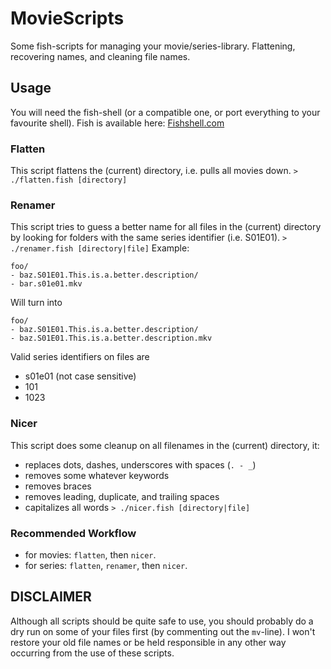 # MovieScripts
Some fish-scripts for managing your movie/series-library. Flattening, recovering names, and cleaning file names.

## Usage
You will need the fish-shell (or a compatible one, or port everything to your favourite shell). Fish is available here:
[Fishshell.com](http://fishshell.com/)

### Flatten
This script flattens the (current) directory, i.e. pulls all movies down.
`> ./flatten.fish [directory]`

### Renamer
This script tries to guess a better name for all files in the (current) directory by looking for folders with the same series identifier (i.e. S01E01).
`> ./renamer.fish [directory|file]`
Example:
```
foo/
- baz.S01E01.This.is.a.better.description/
- bar.s01e01.mkv
```
Will turn into
```
foo/
- baz.S01E01.This.is.a.better.description/
- baz.S01E01.This.is.a.better.description.mkv
```
Valid series identifiers on files are 
- s01e01 (not case sensitive)
- 101
- 1023

### Nicer
This script does some cleanup on all filenames in the (current) directory, it:
- replaces dots, dashes, underscores with spaces (`. - _`)
- removes some whatever keywords
- removes braces
- removes leading, duplicate, and trailing spaces
- capitalizes all words
`> ./nicer.fish [directory|file]`

### Recommended Workflow
- for movies: `flatten`, then `nicer`.
- for series: `flatten`, `renamer`, then `nicer`.

## DISCLAIMER
Although all scripts should be quite safe to use, you should probably do a dry run on some of your files first (by commenting out the `mv`-line). I won't restore your old file names or be held responsible in any other way occurring from the use of these scripts.
